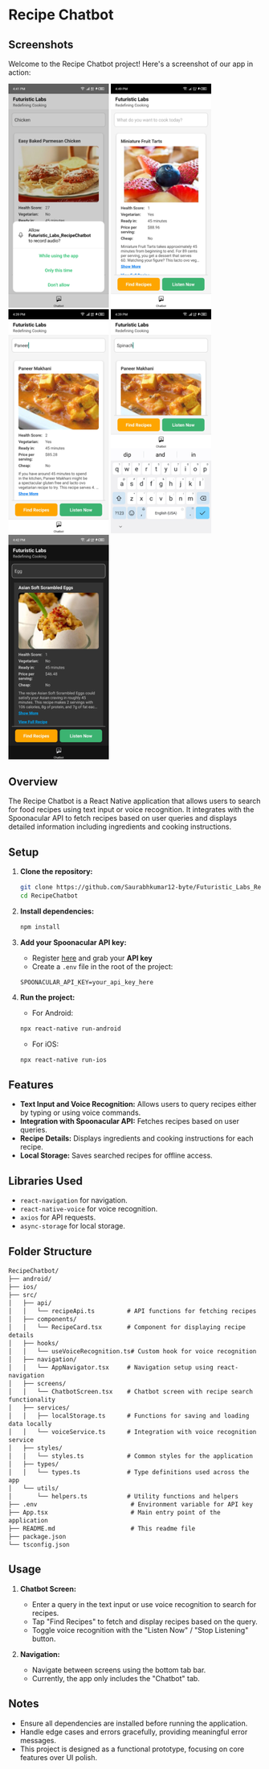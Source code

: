 # Recipe Chatbot

## Screenshots
Welcome to the Recipe Chatbot project! Here's a screenshot of our app in action:

<p float="left">
  <img src="src/assets/images/listen.jpg" width="200" />
  <img src="src/assets/images/local.jpg" width="200" /> 
  <img src="src/assets/images/overview.jpg" width="200" />
  <img src="src/assets/images/search.jpg" width="200" />
  <img src="src/assets/images/darkmode.jpg" width="200" />
</p>


## Overview

The Recipe Chatbot is a React Native application that allows users to search for food recipes using text input or voice recognition. It integrates with the Spoonacular API to fetch recipes based on user queries and displays detailed information including ingredients and cooking instructions.


## Setup

1. **Clone the repository:**
    ```bash
    git clone https://github.com/Saurabhkumar12-byte/Futuristic_Labs_RecipeChatbot.git
    cd RecipeChatbot
    ```

2. **Install dependencies:**
    ```bash
    npm install
    ```

3. **Add your Spoonacular API key:**
    - Register [here](https://spoonacular.com/food-api) and grab your **API key**
    - Create a `.env` file in the root of the project:

    ```
    SPOONACULAR_API_KEY=your_api_key_here
    ```

4. **Run the project:**
    - For Android:
    ```bash
    npx react-native run-android
    ```
    - For iOS:
    ```bash
    npx react-native run-ios
    ```

## Features

- **Text Input and Voice Recognition:** Allows users to query recipes either by typing or using voice commands.
- **Integration with Spoonacular API:** Fetches recipes based on user queries.
- **Recipe Details:** Displays ingredients and cooking instructions for each recipe.
- **Local Storage:** Saves searched recipes for offline access.

## Libraries Used

- `react-navigation` for navigation.
- `react-native-voice` for voice recognition.
- `axios` for API requests.
- `async-storage` for local storage.

## Folder Structure

```
RecipeChatbot/
├── android/
├── ios/
├── src/
│   ├── api/
│   │   └── recipeApi.ts         # API functions for fetching recipes
│   ├── components/
│   │   └── RecipeCard.tsx       # Component for displaying recipe details
│   ├── hooks/
│   │   └── useVoiceRecognition.ts# Custom hook for voice recognition
│   ├── navigation/
│   │   └── AppNavigator.tsx     # Navigation setup using react-navigation
│   ├── screens/
│   │   └── ChatbotScreen.tsx    # Chatbot screen with recipe search functionality
│   ├── services/
│   │   ├── localStorage.ts      # Functions for saving and loading data locally
│   │   └── voiceService.ts      # Integration with voice recognition service
│   ├── styles/
│   │   └── styles.ts            # Common styles for the application
│   ├── types/
│   │   └── types.ts             # Type definitions used across the app
│   └── utils/
│       └── helpers.ts           # Utility functions and helpers
├── .env                          # Environment variable for API key
├── App.tsx                       # Main entry point of the application
├── README.md                     # This readme file
├── package.json
└── tsconfig.json
```


## Usage

1. **Chatbot Screen:**
   - Enter a query in the text input or use voice recognition to search for recipes.
   - Tap "Find Recipes" to fetch and display recipes based on the query.
   - Toggle voice recognition with the "Listen Now" / "Stop Listening" button.

2. **Navigation:**
   - Navigate between screens using the bottom tab bar.
   - Currently, the app only includes the "Chatbot" tab.

## Notes

- Ensure all dependencies are installed before running the application.
- Handle edge cases and errors gracefully, providing meaningful error messages.
- This project is designed as a functional prototype, focusing on core features over UI polish.
